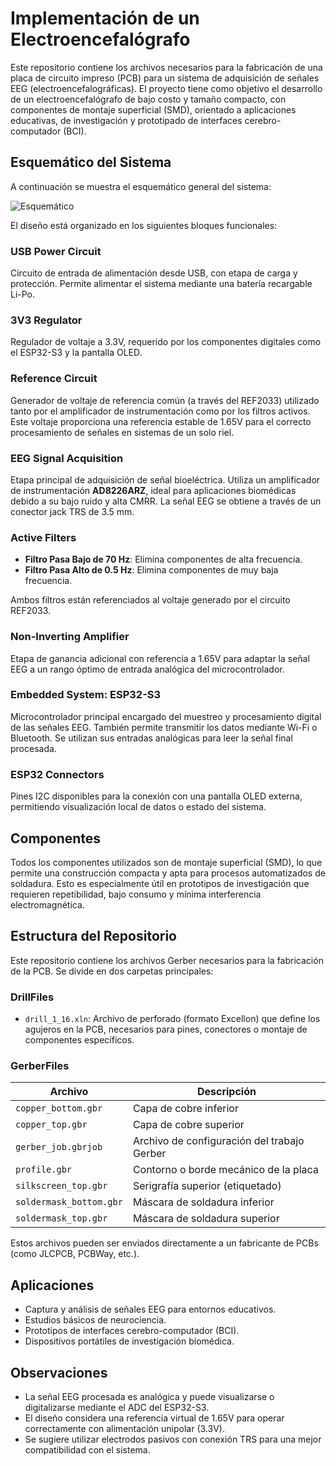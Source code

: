 # Implementación de un Electroencefalógrafo

Este repositorio contiene los archivos necesarios para la fabricación de una placa de circuito impreso (PCB) para un sistema de adquisición de señales EEG (electroencefalográficas). El proyecto tiene como objetivo el desarrollo de un electroencefalógrafo de bajo costo y tamaño compacto, con componentes de montaje superficial (SMD), orientado a aplicaciones educativas, de investigación y prototipado de interfaces cerebro-computador (BCI).

## Esquemático del Sistema

A continuación se muestra el esquemático general del sistema:

![Esquemático](https://github.com/user-attachments/assets/4d9724cc-cd09-4b98-9f4d-6cce8367407a)

El diseño está organizado en los siguientes bloques funcionales:

### USB Power Circuit
Circuito de entrada de alimentación desde USB, con etapa de carga y protección. Permite alimentar el sistema mediante una batería recargable Li-Po.

### 3V3 Regulator
Regulador de voltaje a 3.3V, requerido por los componentes digitales como el ESP32-S3 y la pantalla OLED.

### Reference Circuit
Generador de voltaje de referencia común (a través del REF2033) utilizado tanto por el amplificador de instrumentación como por los filtros activos. Este voltaje proporciona una referencia estable de 1.65V para el correcto procesamiento de señales en sistemas de un solo riel.

### EEG Signal Acquisition
Etapa principal de adquisición de señal bioeléctrica. Utiliza un amplificador de instrumentación **AD8226ARZ**, ideal para aplicaciones biomédicas debido a su bajo ruido y alta CMRR. La señal EEG se obtiene a través de un conector jack TRS de 3.5 mm.

### Active Filters

- **Filtro Pasa Bajo de 70 Hz**: Elimina componentes de alta frecuencia.
- **Filtro Pasa Alto de 0.5 Hz**: Elimina componentes de muy baja frecuencia.
  
Ambos filtros están referenciados al voltaje generado por el circuito REF2033.

### Non-Inverting Amplifier
Etapa de ganancia adicional con referencia a 1.65V para adaptar la señal EEG a un rango óptimo de entrada analógica del microcontrolador.

### Embedded System: ESP32-S3
Microcontrolador principal encargado del muestreo y procesamiento digital de las señales EEG. También permite transmitir los datos mediante Wi-Fi o Bluetooth. Se utilizan sus entradas analógicas para leer la señal final procesada.

### ESP32 Connectors
Pines I2C disponibles para la conexión con una pantalla OLED externa, permitiendo visualización local de datos o estado del sistema.

## Componentes

Todos los componentes utilizados son de montaje superficial (SMD), lo que permite una construcción compacta y apta para procesos automatizados de soldadura. Esto es especialmente útil en prototipos de investigación que requieren repetibilidad, bajo consumo y mínima interferencia electromagnética.

## Estructura del Repositorio

Este repositorio contiene los archivos Gerber necesarios para la fabricación de la PCB. Se divide en dos carpetas principales:

### DrillFiles

- `drill_1_16.xln`: Archivo de perforado (formato Excellon) que define los agujeros en la PCB, necesarios para pines, conectores o montaje de componentes específicos.

### GerberFiles

| Archivo                    | Descripción                                 |
|---------------------------|---------------------------------------------|
| `copper_bottom.gbr`       | Capa de cobre inferior                      |
| `copper_top.gbr`          | Capa de cobre superior                      |
| `gerber_job.gbrjob`       | Archivo de configuración del trabajo Gerber|
| `profile.gbr`             | Contorno o borde mecánico de la placa      |
| `silkscreen_top.gbr`      | Serigrafía superior (etiquetado)           |
| `soldermask_bottom.gbr`   | Máscara de soldadura inferior              |
| `soldermask_top.gbr`      | Máscara de soldadura superior              |

Estos archivos pueden ser enviados directamente a un fabricante de PCBs (como JLCPCB, PCBWay, etc.).

## Aplicaciones

- Captura y análisis de señales EEG para entornos educativos.
- Estudios básicos de neurociencia.
- Prototipos de interfaces cerebro-computador (BCI).
- Dispositivos portátiles de investigación biomédica.

## Observaciones

- La señal EEG procesada es analógica y puede visualizarse o digitalizarse mediante el ADC del ESP32-S3.
- El diseño considera una referencia virtual de 1.65V para operar correctamente con alimentación unipolar (3.3V).
- Se sugiere utilizar electrodos pasivos con conexión TRS para una mejor compatibilidad con el sistema.


